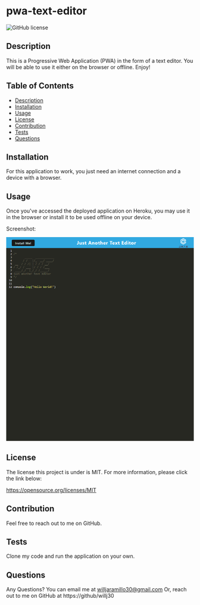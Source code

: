 # pwa-text-editor

![GitHub license](https://img.shields.io/badge/license-MIT-blue.svg)

## Description

This is a Progressive Web Application (PWA) in the form of a text editor. You will be able to use it either on the browser or offline. Enjoy!

## Table of Contents

- [Description](#description)
- [Installation](#installation)
- [Usage](#usage)
- [License](#license)
- [Contribution](#contribution)
- [Tests](#tests)
- [Questions](#questions)

## Installation

For this application to work, you just need an internet connection and a device with a browser.

## Usage

Once you've accessed the deployed application on Heroku, you may use it in the browser or install it to be used offline on your device.

Screenshot:

![alt text](./assets/jate.png)

## License

The license this project is under is MIT. For more information, please click the link below:

https://opensource.org/licenses/MIT

## Contribution

Feel free to reach out to me on GitHub.

## Tests

Clone my code and run the application on your own.

## Questions

Any Questions? You can email me at willjaramillo30@gmail.com
Or, reach out to me on GitHub at https://github/willj30
